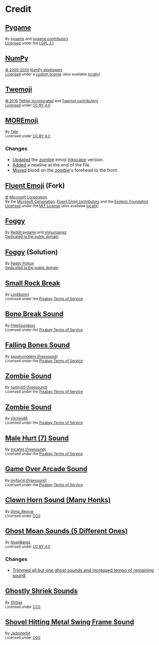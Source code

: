 # Credit

## [Pygame][pygame]

<sup>By [pygame][pygame-author] and [pygame contributors][pygame-contributors]</sup>\
<sup>[Licensed][pygame-license-statement] under the [LGPL 2.1][pygame-license]</sup>

## [NumPy][numpy]

<sup>[&copy; 2005-2024][numpy-copyright] [NumPy developers][numpy-contributors]</sup>\
<sup>[Licensed][numpy-license-statement] under a [custom license][numpy-license] (also available [locally][numpy-license-local])</sup>

## [Twemoji][twemoji]

<sup>[&copy; 2019][twemoji-copyright] [Twitter Incorporated][twemoji-author] and [Twemoji contributors][twemoji-contributors]</sup>\
<sup>[Licensed][twemoji-license-statement] under [CC BY 4.0][twemoji-license]</sup>

## [MOREmoji][moremoji]

<sup>By [Tate][moremoji-author]</sup>\
<sup>Licensed under [CC BY 4.0][cc-by-4.0-license]</sup>

### Changes

- [Updated](https://github.com/esotericfoundation/pycrypts/commit/1921a397afc41106a342057bfb569d71ad9887aa) the [zombie][moremoji-zombie] emoji [Inkscape][inkscape] version.
- [Added](https://github.com/esotericfoundation/pycrypts/commit/124e421ec67e9f5aac763ea1728e1239dea6dc72) a newline at the end of the file.
- [Moved](https://github.com/esotericfoundation/pycrypts/commit/b478a2ba77a4454696a1ace5aa244930ef887de1) blood on the [zombie][moremoji-zombie]'s forehead to the front.

## [Fluent Emoji][fluent-emoji] (Fork)

<sup>[&copy;][fluent-emoji-copyright] [Microsoft Corporation][fluent-emoji-author]</sup>\
<sup>By the [Microsoft Corporation][fluent-emoji-author], [Fluent Emoji contributors][fluent-emoji-contributors] and the [Esoteric Foundation][fluent-emoji-fork-author]</sup>\
<sup>[Licensed][fluent-emoji-license-statement] under the [MIT License][fluent-emoji-license] (also available [locally][mit-license])</sup>

## [Foggy][foggy]

<sup>By [Reddit pygame][foggy-author] and [iminurnamez][foggy-creator]</sup>\
<sup>[Dedicated to the public domain][foggy-license]</sup>

## [Foggy][foggy-fork] (Solution)

<sup>By [Paddy Polson][foggy-fork-author]</sup>\
<sup>[Dedicated to the public domain][foggy-fork-license]</sup>

## [Small Rock Break][small-rock-break]

<sup>By [LordSonny][small-rock-break-author]</sup>\
<sup>Licensed under the [Pixabay Terms of Service][small-rock-break-license]</sup>

## [Bone Break Sound][bone-break-sound]

<sup>By [FreeSoundsxx][bone-break-sound-author]</sup>\
<sup>Licensed under the [Pixabay Terms of Service][bone-break-sound-license]</sup>

## [Falling Bones Sound][falling-bones-sound]

<sup>By [spookymodem (Freesound)][falling-bones-sound-author]</sup>\
<sup>Licensed under the [Pixabay Terms of Service][falling-bones-sound-license]</sup>

## [Zombie Sound][zombie-sound]

<sup>By [nanity05 (Freesound)][zombie-sound-author]</sup>\
<sup>Licensed under the [Pixabay Terms of Service][zombie-sound-license]</sup>

## [Zombie Sound][zombie-death-sound]

<sup>By [Vilches86][zombie-death-sound-author]</sup>\
<sup>Licensed under the [Pixabay Terms of Service][zombie-death-sound-license]</sup>

## [Male Hurt (7) Sound][male-hurt-sound]

<sup>By [micahlg (Freesound)][male-hurt-sound-author]</sup>\
<sup>Licensed under the [Pixabay Terms of Service][male-hurt-sound-license]</sup>

## [Game Over Arcade Sound][game-over-arcade-sound]

<sup>By [myfox14 (Freesound)][game-over-arcade-sound-author]</sup>\
<sup>Licensed under the [Pixabay Terms of Service][game-over-arcade-sound-license]</sup>

## [Clown Horn Sound (Many Honks)][clown-horn-many-honks]

<sup>By [Gimp_Revival][clown-horn-many-honks-author]</sup>\
<sup>Licensed under [CC0][clown-horn-many-honks-license]</sup>

## [Ghost Moan Sounds (5 Different Ones)][ghost-moans-sound]

<sup>By [NoahBangs][ghost-moans-sound-author]</sup>\
<sup>Licensed under [CC BY 4.0][cc-by-4.0-license]</sup>

### Changes

- [Trimmed all but one ghost sounds and increased tempo of remaining sound](https://github.com/esotericfoundation/pycrypts/commit/f8b60c15f92bd24f39a638d2960550b2ee22b14d).

## [Ghostly Shriek Sounds][ghostly-shriek-sounds]

<sup>By [Xfrtrex][ghostly-shriek-sounds-author]</sup>\
<sup>Licensed under [CC0][ghostly-shriek-sounds-license]</sup>

## [Shovel Hitting Metal Swing Frame Sound][shovel-hitting-metal-swing-frame-sound]

<sup>By [Jadester64][shovel-hitting-metal-swing-frame-sound-author]</sup>\
<sup>Licensed under [CC0][shovel-hitting-metal-swing-frame-sound-license]</sup>

<!-- Link aliases -->

[pygame]: https://www.pygame.org/
[pygame-author]: https://github.com/pygame/
[pygame-contributors]: https://github.com/pygame/pygame/graphs/contributors
[pygame-license-statement]: https://github.com/pygame/pygame/blob/2.6.1/README.rst?plain=1#L230
[pygame-license]: https://github.com/pygame/pygame/blob/2.6.1/docs/LGPL.txt

[numpy]: https://numpy.org/
[numpy-contributors]: https://github.com/numpy/numpy/graphs/contributors
[numpy-license-statement]: https://github.com/numpy/numpy/tree/v2.2.5?tab=License-1-ov-file
[numpy-license]: https://github.com/numpy/numpy/blob/v2.2.5/LICENSE.txt
[numpy-copyright]: https://github.com/numpy/numpy/blob/v2.2.5/LICENSE.txt#L1
[numpy-license-local]: ./assets/text/licenses/LICENSE-NUMPY

[inkscape]: https://inkscape.org/

[twemoji]: https://github.com/twitter/twemoji/tree/d94f4cf793e6d5ca592aa00f58a88f6a4229ad43
[twemoji-copyright]: https://github.com/twitter/twemoji/blob/d94f4cf793e6d5ca592aa00f58a88f6a4229ad43/README.md?plain=1#L262
[twemoji-author]: https://github.com/twitter
[twemoji-contributors]: https://github.com/twitter/twemoji/graphs/contributors
[twemoji-license-statement]: https://github.com/twitter/twemoji/blob/d94f4cf793e6d5ca592aa00f58a88f6a4229ad43/README.md?plain=1#L266
[twemoji-license]: https://github.com/twitter/twemoji/blob/d94f4cf793e6d5ca592aa00f58a88f6a4229ad43/LICENSE-GRAPHICS

[moremoji]: https://moremoji.allezsoyez.com/
[moremoji-author]: https://allezsoyez.com

[moremoji-zombie]: ../pycrypts/assets/images/entities/living/monsters/zombie.svg

[fluent-emoji]: https://github.com/esotericfoundation/fluentui-emoji/tree/11cd274b2f705419ded6d133f94b04bbada1fa02
[fluent-emoji-copyright]: https://github.com/esotericfoundation/fluentui-emoji/blob/11cd274b2f705419ded6d133f94b04bbada1fa02/LICENSE#L3
[fluent-emoji-author]: https://github.com/microsoft
[fluent-emoji-contributors]: https://github.com/esotericfoundation/fluentui-emoji/graphs/contributors
[fluent-emoji-fork-author]: https://esoteric.foundation
[fluent-emoji-license-statement]: https://github.com/esotericfoundation/fluentui-emoji/tree/11cd274b2f705419ded6d133f94b04bbada1fa02?tab=License-1-ov-file
[fluent-emoji-license]: https://github.com/esotericfoundation/fluentui-emoji/blob/11cd274b2f705419ded6d133f94b04bbada1fa02/LICENSE

[foggy]: https://github.com/reddit-pygame/Foggy/tree/e9868e9fcaebd665d25c2d8a32f676d3cc363f0e
[foggy-author]: https://github.com/reddit-pygame
[foggy-creator]: https://github.com/iminurnamez
[foggy-license]: https://github.com/reddit-pygame/Foggy/blob/e9868e9fcaebd665d25c2d8a32f676d3cc363f0e/attribution.txt#L26

[foggy-fork]: https://github.com/paddypolson/Foggy/tree/10b27bff350db929b2f6850ad1edb9a2dab0e2fa
[foggy-fork-author]: https://github.com/paddypolson
[foggy-fork-license]: https://github.com/paddypolson/Foggy/blob/10b27bff350db929b2f6850ad1edb9a2dab0e2fa/attribution.txt#L26

[small-rock-break]: https://pixabay.com/sound-effects/small-rock-break-194553/?utm_source=link-attribution&utm_medium=referral&utm_campaign=music&utm_content=194553
[small-rock-break-author]: https://pixabay.com/users/lordsonny-38439655/?utm_source=link-attribution&utm_medium=referral&utm_campaign=music&utm_content=194553
[small-rock-break-license]: https://pixabay.com/service/terms/?utm_source=link-attribution&utm_medium=referral&utm_campaign=music&utm_content=194553

[bone-break-sound]: https://pixabay.com/sound-effects/bone-break-sound-269658/?utm_source=link-attribution&utm_medium=referral&utm_campaign=music&utm_content=269658
[bone-break-sound-author]: https://pixabay.com/users/freesoundsxx-47251115/?utm_source=link-attribution&utm_medium=referral&utm_campaign=music&utm_content=269658
[bone-break-sound-license]: https://pixabay.com/service/terms/?utm_source=link-attribution&utm_medium=referral&utm_campaign=music&utm_content=269658

[falling-bones-sound]: https://pixabay.com/sound-effects/falling-bones-87568/?utm_source=link-attribution&utm_medium=referral&utm_campaign=music&utm_content=87568
[falling-bones-sound-author]: https://pixabay.com/users/freesound_community-46691455/?utm_source=link-attribution&utm_medium=referral&utm_campaign=music&utm_content=87568
[falling-bones-sound-license]: https://pixabay.com/service/terms/?utm_source=link-attribution&utm_medium=referral&utm_campaign=music&utm_content=87568

[zombie-sound]: https://pixabay.com/sound-effects/zombie-6851/?utm_source=link-attribution&utm_medium=referral&utm_campaign=music&utm_content=6851
[zombie-sound-author]: https://pixabay.com/users/freesound_community-46691455/?utm_source=link-attribution&utm_medium=referral&utm_campaign=music&utm_content=6851
[zombie-sound-license]: https://pixabay.com/service/terms/?utm_source=link-attribution&utm_medium=referral&utm_campaign=music&utm_content=6851

[zombie-death-sound]: https://pixabay.com/sound-effects/zombie-15965/?utm_source=link-attribution&utm_medium=referral&utm_campaign=music&utm_content=15965
[zombie-death-sound-author]: https://pixabay.com/users/vilches86-12269887/?utm_source=link-attribution&utm_medium=referral&utm_campaign=music&utm_content=15965
[zombie-death-sound-license]: https://pixabay.com/service/terms/?utm_source=link-attribution&utm_medium=referral&utm_campaign=music&utm_content=15965

[male-hurt-sound]: https://pixabay.com/sound-effects/male-hurt7-48124/?utm_source=link-attribution&utm_medium=referral&utm_campaign=music&utm_content=48124
[male-hurt-sound-author]: https://pixabay.com/users/freesound_community-46691455/?utm_source=link-attribution&utm_medium=referral&utm_campaign=music&utm_content=48124
[male-hurt-sound-license]: https://pixabay.com/service/terms/?utm_source=link-attribution&utm_medium=referral&utm_campaign=music&utm_content=48124

[game-over-arcade-sound]: https://pixabay.com/sound-effects/game-over-arcade-6435/?utm_source=link-attribution&utm_medium=referral&utm_campaign=music&utm_content=6435
[game-over-arcade-sound-author]: https://pixabay.com/users/freesound_community-46691455/?utm_source=link-attribution&utm_medium=referral&utm_campaign=music&utm_content=6435
[game-over-arcade-sound-license]: https://pixabay.com/service/terms/?utm_source=link-attribution&utm_medium=referral&utm_campaign=music&utm_content=6435

[clown-horn-many-honks]: https://freesound.org/people/Gimp_Revival/sounds/588591/
[clown-horn-many-honks-author]: https://www.youtube.com/@GimpRevival/videos
[clown-horn-many-honks-license]: https://creativecommons.org/publicdomain/zero/1.0/

[ghost-moans-sound]: https://freesound.org/people/NoahBangs/sounds/587941/
[ghost-moans-sound-author]: https://freesound.org/people/NoahBangs/

[ghostly-shriek-sounds]: https://freesound.org/people/Xfrtrex/sounds/772770/
[ghostly-shriek-sounds-author]: https://freesound.org/people/Xfrtrex/
[ghostly-shriek-sounds-license]: https://creativecommons.org/publicdomain/zero/1.0/

[shovel-hitting-metal-swing-frame-sound]: https://freesound.org/people/Jadester64/sounds/370738/
[shovel-hitting-metal-swing-frame-sound-author]: https://freesound.org/people/Jadester64/#packs
[shovel-hitting-metal-swing-frame-sound-license]: https://creativecommons.org/publicdomain/zero/1.0/

<!-- Generic licenses -->

<!-- Local -->

[mit-license]: ./assets/text/licenses/LICENSE-MIT

<!-- Remote -->

[cc-by-4.0-license]: https://creativecommons.org/licenses/by/4.0/

